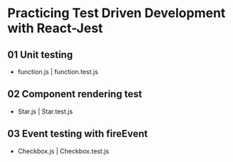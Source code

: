 # Practicing Test Driven Development with React-Jest

## 01 Unit testing

- function.js | function.test.js

## 02 Component rendering test

- Star.js | Star.test.js

## 03 Event testing with fireEvent

- Checkbox.js | Checkbox.test.js
